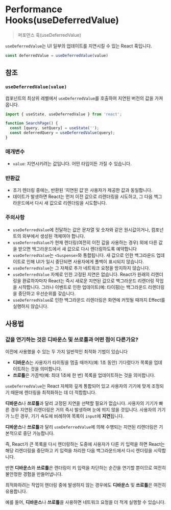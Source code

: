 # Performance Hooks(useDeferredValue)

> 퍼포먼스 훅(useDeferredValue) 

`useDeferredValue`는 UI 일부의 업데이트를 지연시킬 수 있는 React 훅입니다.

```typescript
const deferredValue = useDeferredValue(value)
```

## 참조

### **`useDeferredValue(value)`**

컴포넌트의 최상위 레벨에서 `useDeferredValue`를 호출하여 지연된 버전의 값을 가져옵니다.

```typescript
import { useState, useDeferredValue } from 'react';

function SearchPage() {
  const [query, setQuery] = useState('');
  const deferredQuery = useDeferredValue(query);
}
```

### 매개변수

- `value`: 지연시키려는 값입니다. 어떤 타입이든 가질 수 있습니다.

### 반환값

- 초기 렌더링 중에는, 반환된 ‘지연된 값’은 사용자가 제공한 값과 동일합니다.
- 데이트가 발생하면 React는 먼저 이전 값으로 리렌더링을 시도하고, 그 다음 백그라운드에서 다시 새 값으로 리렌더링을 시도합니다.

### 주의사항

- `useDeferredValue`에 전달하는 값은 문자열 및 숫자와 같은 원시값이거나, 컴포넌트의 외부에서 생성된 객체여야 합니다.
- `useDeferredValue`가 현재 렌더링(여전히 이전 값을 사용하는 경우) 외에 다른 값을 받으면 백그라운드에서 새 값으로 다시 렌더링하도록 예약합니다
- `useDeferredValue`는 `<Suspense>`와 통합됩니다. 새 값으로 인한 백그라운드 업데이트로 인해 UI가 일시 중단되면 사용자에게 폴백이 표시되지 않습니다.
- `useDeferredValue`는 그 자체로 추가 네트워크 요청을 방지하지 않습니다.
- `useDeferredValue` 자체로 인한 고정된 지연은 없습니다. React가 원래의 리렌더링을 완료하자마자 React는 즉시 새로운 지연된 값으로 백그라운드 리렌더링 작업을 시작합니다. 그러나 이벤트로 인한 업데이트(예: 타이핑)는 백그라운드 리렌더링을 중단하고 우선순위를 갖습니다.
- `useDeferredValue`로 인한 백그라운드 리렌더링은 화면에 커밋될 때까지 Effect를 실행하지 않습니다.

## 사용법

### **값을 연기하는 것은 디바운스 및 쓰로틀과 어떤 점이 다른가요?**

이전에 사용했을 수 있는 두 가지 일반적인 최적화 기법이 있습니다

- **디바운스**는 사용자가 타이핑을 멈출 때까지(예: 1초 동안) 기다렸다가 목록을 업데이트하는 것을 의미합니다.
- **쓰로틀**은 가끔씩(예: 최대 1초에 한 번) 목록을 업데이트하는 것을 의미합니다.

`useDeferredValue`는 React 자체와 깊게 통합되어 있고 사용자의 기기에 맞게 조정되기 때문에 렌더링을 최적화하는 데 더 적합합니다.

**디바운스**나 **쓰로틀**과 달리 고정된 지연을 선택할 필요가 없습니다. 사용자의 기기가 빠른 경우 지연된 리렌더링은 거의 즉시 발생하며 눈에 띄지 않을 것입니다. 사용자의 기기가 느린 경우, 기기 속도에 비례하여 목록이 `input`에 **지연**됩니다.

**디바운스**나 **쓰로틀**과 달리 `useDeferredValue`에 의해 수행되는 지연된 리렌더링은 기본적으로 중단 가능합니다. 

즉, React가 큰 목록을 다시 렌더링하는 도중에 사용자가 다른 키 입력을 하면 React는 해당 리렌더링을 중단하고 키 입력을 처리한 다음 백그라운드에서 다시 렌더링을 시작합니다. 

반면 **디바운스**와 **쓰로틀**은 렌더링이 키 입력을 차단하는 순간을 연기할 뿐이므로 여전히 불안정한 경험을 만들어냅니다.

최적화하려는 작업이 렌더링 중에 발생하지 않는 경우에도 **디바운스** 및 **쓰로틀**은 여전히 유용합니다.

예를 들어, **디바운스**나 **쓰로틀**을 사용하면 네트워크 요청을 더 적게 실행할 수 있습니다. 